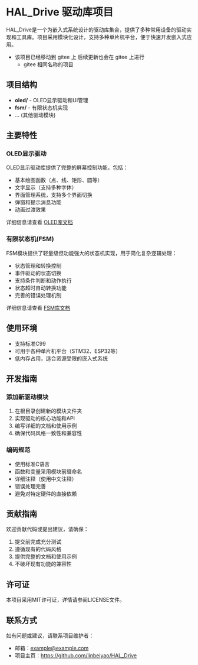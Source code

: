 # HAL_Drive 驱动库项目

HAL_Drive是一个为嵌入式系统设计的驱动库集合，提供了多种常用设备的驱动实现和工具库。项目采用模块化设计，支持多种单片机平台，便于快速开发嵌入式应用。

- 该项目已经移动到 gitee 上 后续更新也会在 gitee 上进行
  - gitee 相同名称的项目 

## 项目结构

- **oled/** - OLED显示驱动和UI管理
- **fsm/** - 有限状态机实现
- ... (其他驱动模块)

## 主要特性

### OLED显示驱动

OLED显示驱动库提供了完整的屏幕控制功能，包括：
- 基本绘图函数（点、线、矩形、圆等）
- 文字显示（支持多种字体）
- 界面管理系统，支持多个界面切换
- 弹窗和提示消息功能
- 动画过渡效果

详细信息请查看 [OLED库文档](./oled/README.md)

### 有限状态机(FSM)

FSM模块提供了轻量级但功能强大的状态机实现，用于简化复杂逻辑处理：
- 状态管理和转换控制
- 事件驱动的状态切换
- 支持条件判断和动作执行
- 状态超时自动转换功能
- 完善的错误处理机制

详细信息请查看 [FSM库文档](./fsm/README.md)

## 使用环境

- 支持标准C99
- 可用于各种单片机平台（STM32、ESP32等）
- 低内存占用，适合资源受限的嵌入式系统

## 开发指南

### 添加新驱动模块

1. 在根目录创建新的模块文件夹
2. 实现驱动的核心功能和API
3. 编写详细的文档和使用示例
4. 确保代码风格一致性和兼容性

### 编码规范

- 使用标准C语言
- 函数和变量采用模块前缀命名
- 详细注释（使用中文注释）
- 错误处理完善
- 避免对特定硬件的直接依赖

## 贡献指南

欢迎贡献代码或提出建议，请确保：
1. 提交前完成充分测试
2. 遵循现有的代码风格
3. 提供完整的文档和使用示例
4. 不破坏现有功能的兼容性

## 许可证

本项目采用MIT许可证，详情请参阅LICENSE文件。

## 联系方式

如有问题或建议，请联系项目维护者：
- 邮箱：example@example.com
- 项目主页：https://github.com/linbeiyao/HAL_Drive
